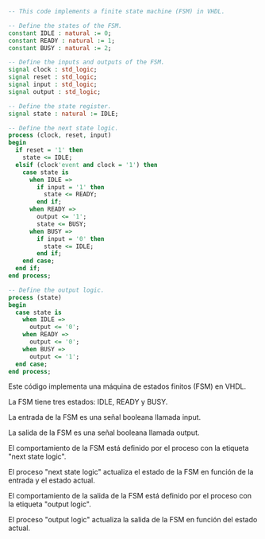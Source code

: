 ```vhdl
-- This code implements a finite state machine (FSM) in VHDL.

-- Define the states of the FSM.
constant IDLE : natural := 0;
constant READY : natural := 1;
constant BUSY : natural := 2;

-- Define the inputs and outputs of the FSM.
signal clock : std_logic;
signal reset : std_logic;
signal input : std_logic;
signal output : std_logic;

-- Define the state register.
signal state : natural := IDLE;

-- Define the next state logic.
process (clock, reset, input)
begin
  if reset = '1' then
    state <= IDLE;
  elsif (clock'event and clock = '1') then
    case state is
      when IDLE =>
        if input = '1' then
          state <= READY;
        end if;
      when READY =>
        output <= '1';
        state <= BUSY;
      when BUSY =>
        if input = '0' then
          state <= IDLE;
        end if;
    end case;
  end if;
end process;

-- Define the output logic.
process (state)
begin
  case state is
    when IDLE =>
      output <= '0';
    when READY =>
      output <= '0';
    when BUSY =>
      output <= '1';
  end case;
end process;
```

Este código implementa una máquina de estados finitos (FSM) en VHDL.

La FSM tiene tres estados: IDLE, READY y BUSY.

La entrada de la FSM es una señal booleana llamada input.

La salida de la FSM es una señal booleana llamada output.

El comportamiento de la FSM está definido por el proceso con la etiqueta "next state logic".

El proceso "next state logic" actualiza el estado de la FSM en función de la entrada y el estado actual.

El comportamiento de la salida de la FSM está definido por el proceso con la etiqueta "output logic".

El proceso "output logic" actualiza la salida de la FSM en función del estado actual.